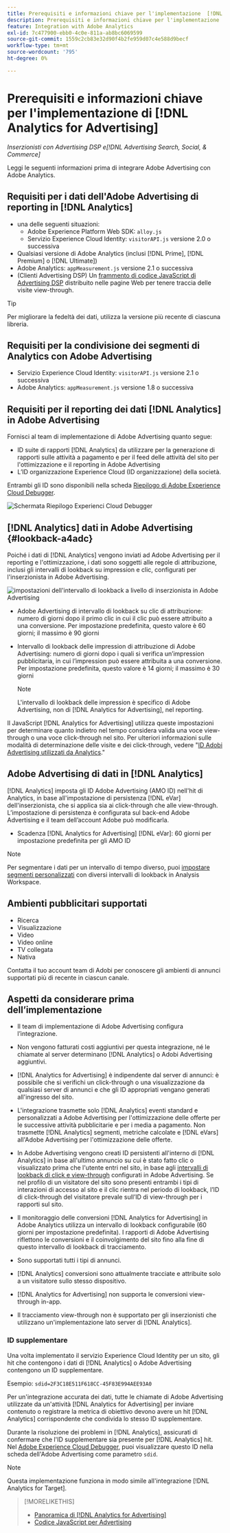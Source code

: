 ```yaml
---
title: Prerequisiti e informazioni chiave per l'implementazione  [!DNL Analytics for Advertising]
description: Prerequisiti e informazioni chiave per l'implementazione  [!DNL Analytics for Advertising]
feature: Integration with Adobe Analytics
exl-id: 7c477900-ebb0-4c0e-811a-ab8bc6069599
source-git-commit: 1559c2cb83e32d90f4b2fe959d07c4e588d9becf
workflow-type: tm+mt
source-wordcount: '795'
ht-degree: 0%

---
```


# Prerequisiti e informazioni chiave per l&#39;implementazione di [!DNL Analytics for Advertising]

*Inserzionisti con Advertising DSP e[!DNL Advertising Search, Social, & Commerce]*

Leggi le seguenti informazioni prima di integrare Adobe Advertising con Adobe Analytics.

## Requisiti per i dati dell&#39;Adobe Advertising di reporting in [!DNL Analytics]

* una delle seguenti situazioni:
   * Adobe Experience Platform Web SDK: `alloy.js`
   * Servizio Experience Cloud Identity: `visitorAPI.js` versione 2.0 o successiva
* Qualsiasi versione di Adobe Analytics (inclusi [!DNL Prime], [!DNL Premium] o [!DNL Ultimate])
* Adobe Analytics: `appMeasurement.js` versione 2.1 o successiva
* (Clienti Advertising DSP) Un [frammento di codice JavaScript di Advertising DSP](javascript.md) distribuito nelle pagine Web per tenere traccia delle visite view-through.

>[!TIP]
>
>Per migliorare la fedeltà dei dati, utilizza la versione più recente di ciascuna libreria.

## Requisiti per la condivisione dei segmenti di Analytics con Adobe Advertising

* Servizio Experience Cloud Identity: `visitorAPI.js` versione 2.1 o successiva
* Adobe Analytics: `appMeasurement.js` versione 1.8 o successiva

## Requisiti per il reporting dei dati [!DNL Analytics] in Adobe Advertising

Fornisci al team di implementazione di Adobe Advertising quanto segue:

* ID suite di rapporti [!DNL Analytics] da utilizzare per la generazione di rapporti sulle attività a pagamento e per il feed delle attività del sito per l&#39;ottimizzazione e il reporting in Adobe Advertising
* L’ID organizzazione Experience Cloud (ID organizzazione) della società.

Entrambi gli ID sono disponibili nella scheda [Riepilogo di Adobe Experience Cloud Debugger](https://experienceleague.adobe.com/docs/debugger/using-v2/summary.html).

![Schermata Riepilogo Experienci Cloud Debugger](/help/integrations/assets/a4adc-debugger-summary.png)

## [!DNL Analytics] dati in Adobe Advertising {#lookback-a4adc}

Poiché i dati di [!DNL Analytics] vengono inviati ad Adobe Advertising per il reporting e l&#39;ottimizzazione, i dati sono soggetti alle regole di attribuzione, inclusi gli intervalli di lookback su impression e clic, configurati per l&#39;inserzionista in Adobe Advertising.

![impostazioni dell&#39;intervallo di lookback a livello di inserzionista in Adobe Advertising](/help/integrations/assets/a4adc-lookbacks.png)

* Adobe Advertising di intervallo di lookback su clic di attribuzione: numero di giorni dopo il primo clic in cui il clic può essere attribuito a una conversione. Per impostazione predefinita, questo valore è 60 giorni; il massimo è 90 giorni
* Intervallo di lookback delle impression di attribuzione di Adobe Advertising: numero di giorni dopo i quali si verifica un’impression pubblicitaria, in cui l’impression può essere attribuita a una conversione. Per impostazione predefinita, questo valore è 14 giorni; il massimo è 30 giorni

  >[!NOTE]
  >
  > L&#39;intervallo di lookback delle impression è specifico di Adobe Advertising, non di [!DNL Analytics for Advertising], nel reporting.

Il JavaScript [!DNL Analytics for Advertising] utilizza queste impostazioni per determinare quanto indietro nel tempo considera valida una voce view-through o una voce click-through nel sito. Per ulteriori informazioni sulle modalità di determinazione delle visite e dei click-through, vedere &quot;[ID Adobi Advertising utilizzati da Analytics](ids.md).&quot;

## Adobe Advertising di dati in [!DNL Analytics]

[!DNL Analytics] imposta gli ID Adobe Advertising (AMO ID) nell&#39;hit di Analytics, in base all&#39;impostazione di persistenza [!DNL eVar] dell&#39;inserzionista, che si applica sia ai click-through che alle view-through. L’impostazione di persistenza è configurata sul back-end Adobe Advertising e il team dell’account Adobe può modificarla.

* Scadenza [!DNL Analytics for Advertising] [!DNL eVar]: 60 giorni per impostazione predefinita per gli AMO ID

>[!NOTE]
>
>Per segmentare i dati per un intervallo di tempo diverso, puoi [impostare segmenti personalizzati](https://experienceleague.adobe.com/docs/analytics/components/segmentation/segmentation-workflow/seg-build.html) con diversi intervalli di lookback in Analysis Workspace.

## Ambienti pubblicitari supportati

* Ricerca
* Visualizzazione
* Video
* Video online
* TV collegata
* Nativa

Contatta il tuo account team di Adobi per conoscere gli ambienti di annunci supportati più di recente in ciascun canale.

## Aspetti da considerare prima dell’implementazione

* Il team di implementazione di Adobe Advertising configura l’integrazione.

* Non vengono fatturati costi aggiuntivi per questa integrazione, né le chiamate al server determinano [!DNL Analytics] o Adobi Advertising aggiuntivi.

* [!DNL Analytics for Advertising] è indipendente dal server di annunci: è possibile che si verifichi un click-through o una visualizzazione da qualsiasi server di annunci e che gli ID appropriati vengano generati all&#39;ingresso del sito.

* L&#39;integrazione trasmette solo [!DNL Analytics] eventi standard e personalizzati a Adobe Advertising per l&#39;ottimizzazione delle offerte per le successive attività pubblicitarie e per i media a pagamento. Non trasmette [!DNL Analytics] segmenti, metriche calcolate e [!DNL eVars] all&#39;Adobe Advertising per l&#39;ottimizzazione delle offerte.

* In Adobe Advertising vengono creati ID persistenti all&#39;interno di [!DNL Analytics] in base all&#39;ultimo annuncio su cui è stato fatto clic o visualizzato prima che l&#39;utente entri nel sito, in base agli [intervalli di lookback di click e view-through](#lookback-a4adc) configurati in Adobe Advertising. Se nel profilo di un visitatore del sito sono presenti entrambi i tipi di interazioni di accesso al sito e il clic rientra nel periodo di lookback, l’ID di click-through del visitatore prevale sull’ID di view-through per i rapporti sul sito.

* Il monitoraggio delle conversioni [!DNL Analytics for Advertising] in Adobe Analytics utilizza un intervallo di lookback configurabile (60 giorni per impostazione predefinita). I rapporti di Adobe Advertising riflettono le conversioni e il coinvolgimento del sito fino alla fine di questo intervallo di lookback di tracciamento.

* Sono supportati tutti i tipi di annunci. <!--Clarify what this might include. It used to include CTV, but not anymore: However, not all ad environments are supported. -->

* [!DNL Analytics] conversioni sono attualmente tracciate e attribuite solo a un visitatore sullo stesso dispositivo.

* [!DNL Analytics for Advertising] non supporta le conversioni view-through in-app.

* Il tracciamento view-through non è supportato per gli inserzionisti che utilizzano un&#39;implementazione lato server di [!DNL Analytics].

### ID supplementare

Una volta implementato il servizio Experience Cloud Identity per un sito, gli hit che contengono i dati di [!DNL Analytics] o Adobe Advertising contengono un ID supplementare.

Esempio: `sdid=2F3C18E511F618CC-45F83E994AEE93A0`

Per un&#39;integrazione accurata dei dati, tutte le chiamate di Adobe Advertising utilizzate da un&#39;attività [!DNL Analytics for Advertising] per inviare contenuto o registrare la metrica di obiettivo devono avere un hit [!DNL Analytics] corrispondente che condivida lo stesso ID supplementare.

Durante la risoluzione dei problemi in [!DNL Analytics], assicurati di confermare che l&#39;ID supplementare sia presente per [!DNL Analytics] hit. Nel [Adobe Experience Cloud Debugger](https://experienceleague.adobe.com/docs/debugger/using-v2/summary.html), puoi visualizzare questo ID nella scheda dell&#39;Adobe Advertising come parametro `sdid`.

>[!NOTE]
>
> Questa implementazione funziona in modo simile all&#39;integrazione [!DNL Analytics for Target].

>[!MORELIKETHIS]
>
>* [Panoramica di [!DNL Analytics for Advertising]](overview.md)
>* [Codice JavaScript per Advertising](/help/integrations/analytics/javascript.md)
